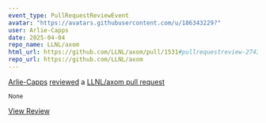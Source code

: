 ```yaml
---
event_type: PullRequestReviewEvent
avatar: "https://avatars.githubusercontent.com/u/186343229?"
user: Arlie-Capps
date: 2025-04-04
repo_name: LLNL/axom
html_url: https://github.com/LLNL/axom/pull/1531#pullrequestreview-2743494630
repo_url: https://github.com/LLNL/axom
---
```


<a href='https://github.com/Arlie-Capps' target='_blank'>Arlie-Capps</a> <a href='https://github.com/LLNL/axom/pull/1531#pullrequestreview-2743494630' target='_blank'>reviewed</a> a <a href='https://github.com/LLNL/axom/pull/1531' target='_blank'>LLNL/axom pull request</a>

<small>None</small>

<a href='https://github.com/LLNL/axom/pull/1531#pullrequestreview-2743494630' target='_blank'>View Review</a>